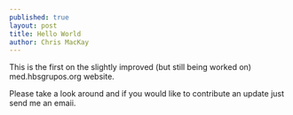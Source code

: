 ```yaml
---
published: true
layout: post
title: Hello World
author: Chris MacKay
---
```


This is the first on the slightly improved (but still being worked on) med.hbsgrupos.org website.

Please take a look around and if you would like to contribute an update just send me an emaii.
